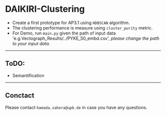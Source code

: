 # DAIKIRI-Clustering
* Create a first prototype for AP3.1 using `HDBSCAN` algorithm. 
* The clustering performance is measure using `cluster_purity` metric. 
* For Demo, run `main.py` given the path of input data 'e.g.Vectograph_Results/../PYKE_50_embd.csv', *please change the path to your input data.*
------
## ToDO:
* Semantification

------
## Conctact
Please contact `hamada.zahera@upb.de` in case you have any questions.
